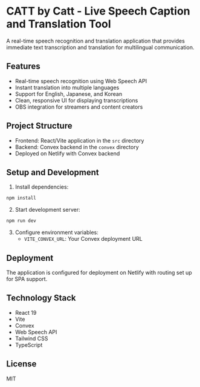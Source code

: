 # CATT by Catt - Live Speech Caption and Translation Tool

A real-time speech recognition and translation application that provides immediate text transcription and translation for multilingual communication.

## Features

- Real-time speech recognition using Web Speech API
- Instant translation into multiple languages
- Support for English, Japanese, and Korean
- Clean, responsive UI for displaying transcriptions
- OBS integration for streamers and content creators

## Project Structure

- Frontend: React/Vite application in the `src` directory
- Backend: Convex backend in the `convex` directory
- Deployed on Netlify with Convex backend

## Setup and Development

1. Install dependencies:
```bash
npm install
```

2. Start development server:
```bash
npm run dev
```

3. Configure environment variables:
   - `VITE_CONVEX_URL`: Your Convex deployment URL

## Deployment

The application is configured for deployment on Netlify with routing set up for SPA support.

## Technology Stack

- React 19
- Vite
- Convex
- Web Speech API
- Tailwind CSS
- TypeScript

## License

MIT
